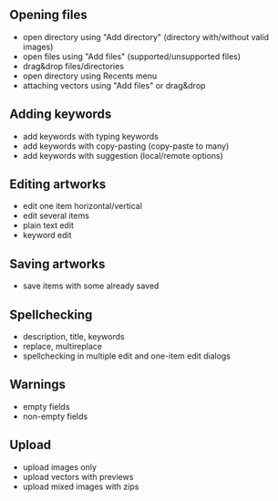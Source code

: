 ## Opening files

* open directory using "Add directory" (directory with/without valid images)
* open files using "Add files" (supported/unsupported files)
* drag&drop files/directories
* open directory using Recents menu
* attaching vectors using "Add files" or drag&drop

## Adding keywords

* add keywords with typing keywords
* add keywords with copy-pasting (copy-paste to many)
* add keywords with suggestion (local/remote options)

## Editing artworks

* edit one item horizontal/vertical
* edit several items
* plain text edit
* keyword edit

## Saving artworks

* save items with some already saved

## Spellchecking

* description, title, keywords
* replace, multireplace
* spellchecking in multiple edit and one-item edit dialogs

## Warnings

* empty fields
* non-empty fields

## Upload

* upload images only
* upload vectors with previews
* upload mixed images with zips
